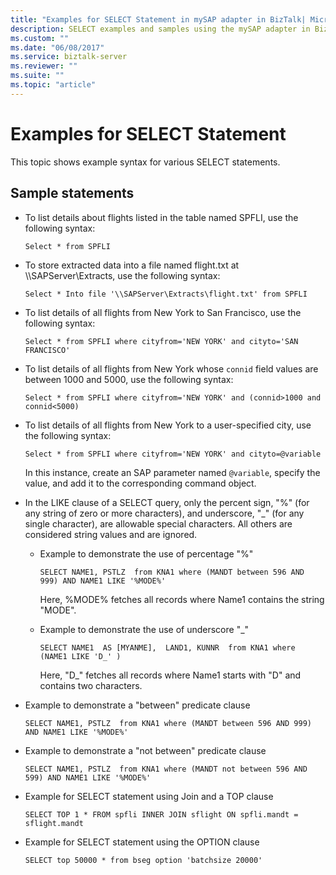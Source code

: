 ```yaml
---
title: "Examples for SELECT Statement in mySAP adapter in BizTalk| Microsoft Docs"
description: SELECT examples and samples using the mySAP adapter in BizTalk Adapter Pack (BAP)
ms.custom: ""
ms.date: "06/08/2017"
ms.service: biztalk-server
ms.reviewer: ""
ms.suite: ""
ms.topic: "article"
---
```

# Examples for SELECT Statement
This topic shows example syntax for various SELECT statements.

## Sample statements 
  
-   To list details about flights listed in the table named SPFLI, use the following syntax:  
  
    ```  
    Select * from SPFLI  
    ```  
  
-   To store extracted data into a file named flight.txt at \\\SAPServer\Extracts, use the following syntax:  
  
    ```  
    Select * Into file '\\SAPServer\Extracts\flight.txt' from SPFLI  
    ```  
  
-   To list details of all flights from New York to San Francisco, use the following syntax:  
  
    ```  
    Select * from SPFLI where cityfrom='NEW YORK' and cityto='SAN FRANCISCO'  
    ```  
  
-   To list details of all flights from New York whose `connid` field values are between 1000 and 5000, use the following syntax:  
  
    ```  
    Select * from SPFLI where cityfrom='NEW YORK' and (connid>1000 and connid<5000)  
    ```  
  
-   To list details of all flights from New York to a user-specified city, use the following syntax:  
  
    ```  
    Select * from SPFLI where cityfrom='NEW YORK' and cityto=@variable  
    ```  
  
     In this instance, create an SAP parameter named `@variable`, specify the value, and add it to the corresponding command object.  
  
-   In the LIKE clause of a SELECT query, only the percent sign, "%" (for any string of zero or more characters), and underscore, "_" (for any single character), are allowable special characters. All others are considered string values and are ignored.  
  
    -   Example to demonstrate the use of percentage "%"  
  
        ```  
        SELECT NAME1, PSTLZ  from KNA1 where (MANDT between 596 AND 999) AND NAME1 LIKE '%MODE%'  
        ```  
  
         Here, %MODE% fetches all records where Name1 contains the string "MODE".  
  
    -   Example to demonstrate the use of underscore "_"  
  
        ```  
        SELECT NAME1  AS [MYANME],  LAND1, KUNNR  from KNA1 where (NAME1 LIKE 'D_' )  
        ```  
  
         Here, "D_" fetches all records where Name1 starts with "D" and contains two characters.  
  
-   Example to demonstrate a "between" predicate clause  
  
    ```  
    SELECT NAME1, PSTLZ  from KNA1 where (MANDT between 596 AND 999) AND NAME1 LIKE '%MODE%'  
    ```  
  
-   Example to demonstrate a "not between" predicate clause  
  
    ```  
    SELECT NAME1, PSTLZ  from KNA1 where (MANDT not between 596 AND 599) AND NAME1 LIKE '%MODE%'  
    ```  
  
-   Example for SELECT statement using Join and a TOP clause  
  
    ```  
    SELECT TOP 1 * FROM spfli INNER JOIN sflight ON spfli.mandt = sflight.mandt  
    ```  
  
-   Example for SELECT statement using the OPTION clause  
  
    ```  
    SELECT top 50000 * from bseg option 'batchsize 20000'  
    ```  
